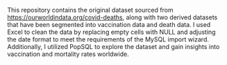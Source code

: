 This repository contains the original dataset sourced from https://ourworldindata.org/covid-deaths, along with two derived datasets that have been segmented into vaccination data and death data.  I used Excel to clean the data by replacing empty cells with NULL and adjusting the date format to meet the requirements of the MySQL import wizard. Additionally, I utilized PopSQL to explore the dataset and gain insights into vaccination and mortality rates worldwide.

